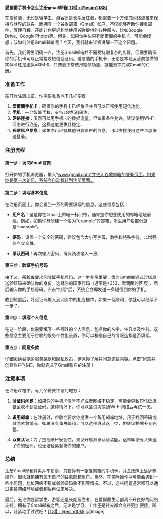 **愛爾蘭手机卡怎么注册gmail邮箱[[TG💪+ @esim1088](https://t.me/s/esim1088)]**

在愛爾蘭，无论是留学生、游客还是长期居住者，都需要一个方便的网络连接来保持与世界的联系。而拥有一个谷歌邮箱（Gmail）账户，不仅能够帮助你接收邮件、管理日程，还能让你更轻松地使用谷歌提供的各种服务，比如Google Drive、Google Photos等。但是，如果你手头只有愛爾蘭的手机卡，可能会疑惑：该如何注册Gmail邮箱呢？今天，我们就来详细讲解一下这个问题。

首先，我们需要明确一点，注册Gmail邮箱并不需要特别复杂的步骤，但需要确保你的手机卡可以正常接收短信验证码。爱爾蘭的手机卡，无论是本地运营商提供的实体卡还是虚拟eSIM卡，只要能正常使用短信功能，就能用来完成Gmail的注册。

### 准备工作

在开始注册之前，你需要准备以下几样东西：

1. **爱爾蘭手机卡**：确保你的手机卡已经激活并且可以正常使用短信功能。
2. **手机**：一台智能手机，支持4G或5G网络。
3. **网络连接**：虽然可以用手机卡的数据流量，但如果条件允许，建议使用Wi-Fi网络进行注册，这样速度更快且稳定。
4. **谷歌账户信息**：如果你已经有其他谷歌账户的信息，可以直接使用这些信息快速登录。

### 注册流程

#### 第一步：访问Gmail官网

打开你的手机浏览器，输入“www.gmail.com”并进入谷歌邮箱的登录页面。如果你是第一次访问，系统会自动跳转到注册页面。

#### 第二步：填写基本信息

在注册页面上，你会看到一系列需要填写的信息。这些信息包括：

- **用户名**：这是你在Gmail上的唯一标识符，通常是你想要使用的邮箱地址前缀。例如，如果你想创建一个名为“example”的邮箱，那么用户名部分就是“example”。

- **密码**：设置一个安全的密码，建议包含大小写字母、数字和特殊字符，以增强账户安全性。

- **确认密码**：再次输入密码，确保两次输入一致。

#### 第三步：验证手机号码

接下来，系统会要求你验证手机号码。这一步非常重要，因为Gmail会通过短信发送验证码来确认你的身份。选择你的国家代码（通常是+353，爱爾蘭的区号），然后输入你的手机号码。点击“继续”后，系统会立即发送一条短信到你的手机。

收到短信后，将验证码输入到网页中的相应框中。如果一切顺利，你就可以继续下一步了。

#### 第四步：填写个人信息

在这一阶段，你需要填写一些额外的个人信息，包括你的名字、生日以及性别。这些信息主要用于谷歌的服务个性化设置，你可以根据自己的情况选择是否填写。

#### 第五步：同意条款

仔细阅读谷歌的服务条款和隐私政策，确保你了解并同意这些内容。点击“同意并创建账户”按钮，你就完成了Gmail账户的注册！

### 注意事项

在注册过程中，有几个需要注意的地方：

1. **验证码问题**：如果你的手机卡信号不好或者网络不稳定，可能会导致短信延迟甚至收不到验证码。这种情况下，你可以尝试切换到Wi-Fi网络后再试一次。

2. **备用邮箱**：在注册时，谷歌会要求你提供一个备用邮箱地址，用于找回密码或其他紧急情况。如果没有备用邮箱，可以选择跳过这一步，但建议稍后补充完整。

3. **双重认证**：为了提高账户安全性，建议开启双重认证功能。这样即使有人知道了你的密码，也无法轻易登录你的账户。

### 总结

注册Gmail邮箱其实并不复杂，只要你有一张爱爾蘭的手机卡，并且按照上述步骤操作，很快就能拥有属于自己的谷歌邮箱账户。当然，在实际操作中可能会遇到一些小问题，比如网络不稳或者验证码收不到等情况。不过，这些问题通常都可以通过更换网络环境或者稍后再试来解决。

最后，无论你是留学生、游客还是长期居住者，在爱爾蘭生活都离不开良好的网络支持。拥有了Gmail邮箱之后，无论是学习、工作还是社交都会变得更加便捷。所以，赶紧动手试试吧！[[TG💪+ @esim1088](https://t.me/s/esim1088) ![Image](https://i.postimg.cc/4NQfJmqS/Snipaste-2025-05-13-00-14-12.png)]